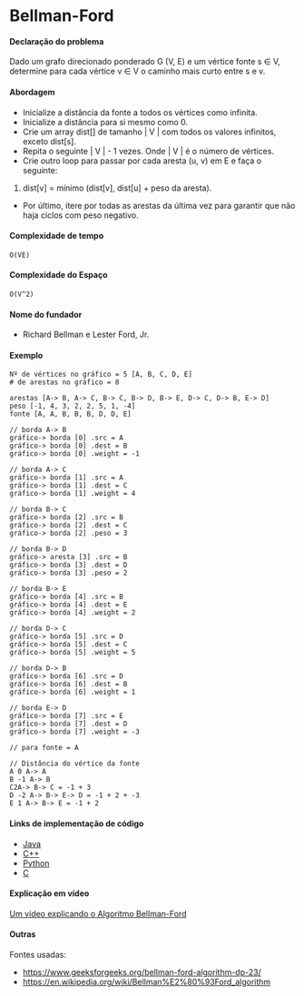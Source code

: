 # Bellman-Ford

#### Declaração do problema

Dado um grafo direcionado ponderado G (V, E) e um vértice fonte s ∈ V, determine para cada vértice v ∈ V o caminho mais curto entre s e v.

#### Abordagem

- Inicialize a distância da fonte a todos os vértices como infinita.
- Inicialize a distância para si mesmo como 0.
- Crie um array dist[] de tamanho | V | com todos os valores infinitos, exceto dist[s].
- Repita o seguinte | V | - 1 vezes. Onde | V | é o número de vértices.
- Crie outro loop para passar por cada aresta (u, v) em E e faça o seguinte:
1. dist[v] = mínimo (dist[v], dist[u] + peso da aresta).
- Por último, itere por todas as arestas da última vez para garantir que não haja ciclos com peso negativo.

#### Complexidade de tempo

`O(VE)`

#### Complexidade do Espaço

`O(V^2)`

#### Nome do fundador

- Richard Bellman e Lester Ford, Jr.

#### Exemplo

```
Nº de vértices no gráfico = 5 [A, B, C, D, E]
# de arestas no gráfico = 8

arestas [A-> B, A-> C, B-> C, B-> D, B-> E, D-> C, D-> B, E-> D]
peso [-1, 4, 3, 2, 2, 5, 1, -4]
fonte [A, A, B, B, B, D, D, E]

// borda A-> B
gráfico-> borda [0] .src = A
gráfico-> borda [0] .dest = B
gráfico-> borda [0] .weight = -1

// borda A-> C
gráfico-> borda [1] .src = A
gráfico-> borda [1] .dest = C
gráfico-> borda [1] .weight = 4

// borda B-> C
gráfico-> borda [2] .src = B
gráfico-> borda [2] .dest = C
gráfico-> borda [2] .peso = 3

// borda B-> D
gráfico-> aresta [3] .src = B
gráfico-> borda [3] .dest = D
gráfico-> borda [3] .peso = 2

// borda B-> E
gráfico-> borda [4] .src = B
gráfico-> borda [4] .dest = E
gráfico-> borda [4] .weight = 2

// borda D-> C
gráfico-> borda [5] .src = D
gráfico-> borda [5] .dest = C
gráfico-> borda [5] .weight = 5

// borda D-> B
gráfico-> borda [6] .src = D
gráfico-> borda [6] .dest = B
gráfico-> borda [6] .weight = 1

// borda E-> D
gráfico-> borda [7] .src = E
gráfico-> borda [7] .dest = D
gráfico-> borda [7] .weight = -3

// para fonte = A

// Distância do vértice da fonte
A 0 A-> A
B -1 A-> B
C2A-> B-> C = -1 + 3
D -2 A-> B-> E-> D = -1 + 2 + -3
E 1 A-> B-> E = -1 + 2
```

#### Links de implementação de código

- [Java](https://github.com/CloudArmor/Java/blob/master/src/main/java/com/thealgorithms/datastructures/graphs/BellmanFord.java)
- [C++](https://github.com/CloudArmor/C-Plus-Plus/blob/master/dynamic_programming/bellman_ford.cpp)
- [Python](https://github.com/CloudArmor/PyAlgorithms/blob/master/graphs/bellman_ford.py)
- [C](https://github.com/CloudArmor/C/blob/master/data_structures/graphs/bellman_ford.c)

#### Explicação em vídeo

[Um vídeo explicando o Algoritmo Bellman-Ford](https://www.youtube.com/watch?v=hxMWBBCpR6A)

#### Outras

Fontes usadas:
- https://www.geeksforgeeks.org/bellman-ford-algorithm-dp-23/
- https://en.wikipedia.org/wiki/Bellman%E2%80%93Ford_algorithm

